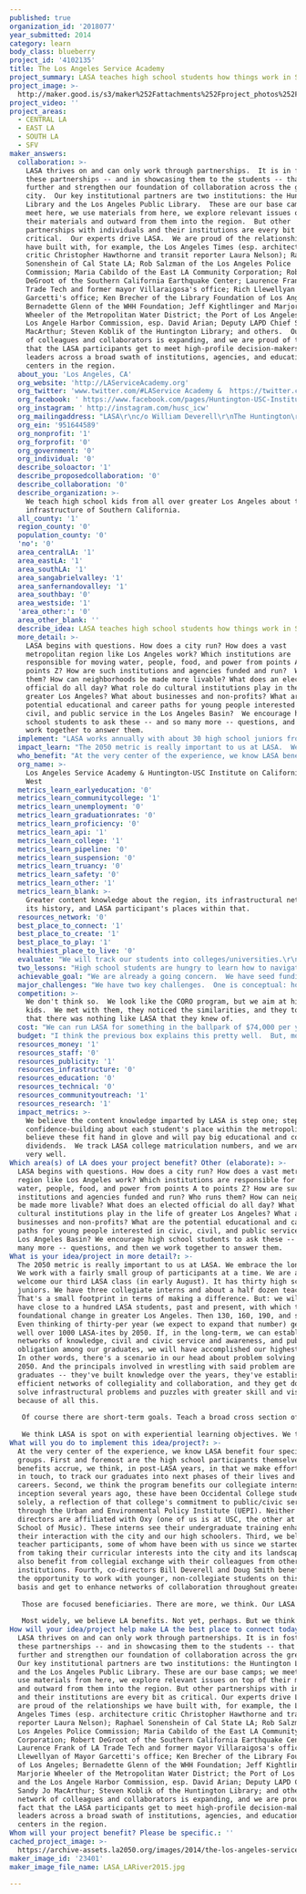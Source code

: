 ```yaml
---
published: true
organization_id: '2018077'
year_submitted: 2014
category: learn
body_class: blueberry
project_id: '4102135'
title: The Los Angeles Service Academy
project_summary: LASA teaches high school students how things work in Southern California.
project_image: >-
  http://maker.good.is/s3/maker%252Fattachments%252Fproject_photos%252Fimages%252F23401%252Fdisplay%252FLASA_LARiver2015.jpg=c570x385
project_video: ''
project_areas:
  - CENTRAL LA
  - EAST LA
  - SOUTH LA
  - SFV
maker_answers:
  collaboration: >-
    LASA thrives on and can only work through partnerships.  It is in fostering
    these partnerships -- and in showcasing them to the students -- that we
    further and strengthen our foundation of collaboration across the great
    city.  Our key institutional partners are two institutions: the Huntington
    Library and the Los Angeles Public Library.  These are our base camps; we
    meet here, we use materials from here, we explore relevant issues on top of
    their materials and outward from them into the region.  But other
    partnerships with individuals and their institutions are every bit as
    critical.  Our experts drive LASA.  We are proud of the relationships we
    have built with, for example, the Los Angeles Times (esp. architecture
    critic Christopher Hawthorne and transit reporter Laura Nelson); Raphael
    Sonenshein of Cal State LA; Rob Salzman of the Los Angeles Police
    Commission; Maria Cabildo of the East LA Community Corporation; Robert
    DeGroot of the Southern California Earthquake Center; Laurence Frank of LA
    Trade Tech and former mayor Villaraigosa's office; Rich Llewellyan  of Mayor
    Garcetti's office; Ken Brecher of the Library Foundation of Los Angeles;
    Bernadette Glenn of the WHH Foundation; Jeff Kightlinger and Marjorie
    Wheeler of the Metropolitan Water District; the Port of Los Angeles and the
    Los Angele Harbor Commission, esp. David Arian; Deputy LAPD Chief Sandy Jo
    MacArthur; Steven Koblik of the Huntington Library; and others.  Our network
    of colleagues and collaborators is expanding, and we are proud of the fact
    that the LASA participants get to meet high-profile decision-makers and
    leaders across a broad swath of institutions, agencies, and educational
    centers in the region.
  about_you: 'Los Angeles, CA'
  org_website: 'http://LAServiceAcademy.org'
  org_twitter: 'www.twitter.com/#LAService Academy &  https://twitter.com/HUSC_ICW'
  org_facebook: ' https://www.facebook.com/pages/Huntington-USC-Institute-on-California-and-the-West/299535653439547'
  org_instagram: ' http://instagram.com/husc_icw'
  org_mailingaddress: "LASA\r\nc/o William Deverell\r\nThe Huntington\r\n1151 Oxford Road\r\nSan Marino, CA  91108"
  org_ein: '951644589'
  org_nonprofit: '1'
  org_forprofit: '0'
  org_government: '0'
  org_individual: '0'
  describe_soloactor: '1'
  describe_proposedcollaboration: '0'
  describe_collaboration: '0'
  describe_organization: >-
    We teach high school kids from all over greater Los Angeles about the
    infrastructure of Southern California.
  all_county: '1'
  region_county: '0'
  population_county: '0'
  'no': '0'
  area_centralLA: '1'
  area_eastLA: '1'
  area_southLA: '1'
  area_sangabrielvalley: '1'
  area_sanfernandovalley: '1'
  area_southbay: '0'
  area_westside: '1'
  'area_other:': '0'
  area_other_blank: ''
  describe_idea: LASA teaches high school students how things work in Southern California.
  more_detail: >-
    LASA begins with questions. How does a city run? How does a vast
    metropolitan region like Los Angeles work? Which institutions are
    responsible for moving water, people, food, and power from points A to
    points Z? How are such institutions and agencies funded and run?  Who runs
    them? How can neighborhoods be made more livable? What does an elected
    official do all day? What role do cultural institutions play in the life of
    greater Los Angeles? What about businesses and non-profits? What are the
    potential educational and career paths for young people interested in civic,
    civil, and public service in the Los Angeles Basin?  We encourage high
    school students to ask these -- and so many more -- questions, and then we
    work together to answer them.
  implement: "LASA works annually with about 30 high school juniors from all across the Los Angeles Basin.  Most of our students come from public schools and public districts; some come from private schools.  We add as well about six teachers or administrators, and as many as three collegiate interns.  Our design is simple.   We plunge the students into a four-day summer introductory seminar that teaches them the broadest strokes of Los Angeles history and culture (issues ranging from seismic vulnerabilities to film studio history, and from city governance to immigration and demographic patterns.  We do so with experts and remarkable documents from archives at The Huntington or Central Library. We build every participant's library by supplying them with key texts on LA issues and LA history.  \r\n\r\nFrom that summer immersion, we move to a once-a-month Saturday LASA session.  Each of these Saturdays (eight or nine per year) embraces a particular infrastructural issue: water, transit, the harbor, law enforcement, cultural expression/institutions, technological innovation, etc.  Each session grapples with its issue in conversation with an expert.  These are give and take sessions, and LASA students are prepared to ask good and difficult questions.  We meet at key sites: water facilities, City Hall, high-tech operations, LAPD headquarters, the harbor complex, etc.  We always get the participants out into the landscapes of greater LA; walking tours, our LASA bus, test-your-knowledge light rail explorations, etc.  Each day ends with all of us tired and very well informed as to this or that major issue within the infrastructural networks that make up metropolitan Los Angeles.  Along the way, and throughout the year, we work hard on community building efforts: public school and private school interfaces at the individual, face to face level (our students become friends with one another across the city and across circumstances); we work with our teacher participants on building collegiality across schools and districts.  Along the way, we carefully encourage all LASA students to think about their role as citizens of the metropolis and their trajectory as soon-to-be college students, a status we embrace by bringing college admissions' officers in to talk about the application process regarding the move from high school to college or university.  LASA teaches kids about LA, shows them that they have an important role to play here, and fosters friendships and community while doing so."
  impact_learn: "The 2050 metric is really important to us at LASA.  We embrace the long-term.  We work with a fairly small group of participants at a time.  We are about to welcome our third LASA class (in early August).  It has thirty high school juniors.  We have three collegiate interns and about a half dozen teachers.  That's a small footprint in terms of making a difference.  But: we will soon have close to a hundred LASA students, past and present, with which to build foundational change in greater Los Angeles.  Then 130, 160, 190, and so on.  Even thinking of thirty-per year (we expect to expand that number) gets us to well over 1000 LASA-ites by 2050.  If, in the long-term, we can establish networks of knowledge, civil and civic service and awareness, and public obligation among our graduates, we will have accomplished our highest goals.  In other words, there's a scenario in our head about problem solving in LA in 2050.  And the principals involved in wrestling with said problem are LASA graduates -- they've built knowledge over the years, they've established efficient networks of collegiality and collaboration, and they get down to solve infrastructural problems and puzzles with greater skill and vision because of all this.\r\n\r\nOf course there are short-term goals.  Teach a broad cross section of kids about LA; draw a diverse group of young people who may come from very different circumstances or parts of LA together, allow them to discover commonalities of experience and curiosity.  Put them into the landscape, teach them about going to college, show them how transit works, empower them to use libraries well  help them learn to express themselves in public settings; have a lot of fun on a Saturday LASA day.  \r\n\r\nWe think LASA is spot on with experiential learning objectives.  We think greater Los Angeles is an astonishing learning laboratory for history, policy, landscape, culture, and urbanism, and we think no one is too young to begin to grapple with his or her place in the metropolis.  We think LASA helps make LA navigable, and we think that we empower and built the confidence of the young people who join us each year."
  who_benefit: "At the very center of the experience, we know LASA benefit four specific groups.  First and foremost are the high school participants themselves.  Those benefits accrue, we think, in post-LASA years, in that we make efforts to keep in touch, to track our graduates into next phases of their lives and budding careers.  Second, we think the program benefits our collegiate interns.  Since inception several years ago, these have been Occidental College students solely, a reflection of that college's commitment to public/civic service through the Urban and Environmental Policy Institute (UEPI).  Neither of LASA's directors are affiliated with Oxy (one of us is at USC, the other at Colburn School of Music).  These interns see their undergraduate training enhanced by their interaction with the city and our high schoolers.  Third, we believe the teacher participants, some of whom have been with us since we started, benefit from taking their curricular interests into the city and its landscapes.  They also benefit from collegial exchange with their colleagues from other institutions.  Fourth, co-directors Bill Deverell and Doug Smith benefit from the opportunity to work with younger, non-collegiate students on this regular basis and get to enhance networks of collaboration throughout greater LA.  \r\n\r\nThose are focused beneficiaries.  There are more, we think.  Our LASA students take their experience back to their families.  These families often repeat our fieldtrip experiences; we go to point A on a given Saturday and the student brings her family back there on the next Saturday.  The friends of our LASA students benefit similarly, and we recruit new LASA students from these ranks.\r\n\r\nMost widely, we believe LA benefits.  Not yet, perhaps.  But we think the lines of friendship, knowledge, and commitment to public service and awareness cannot help but make LA both work better and become a better place to live and work.  That's LASA's promise, we think, and it makes it all very exciting to us."
  org_name: >-
    Los Angeles Service Academy & Huntington-USC Institute on California and the
    West
  metrics_learn_earlyeducation: '0'
  metrics_learn_communitycollege: '1'
  metrics_learn_unemployment: '0'
  metrics_learn_graduationrates: '0'
  metrics_learn_proficiency: '0'
  metrics_learn_api: '1'
  metrics_learn_college: '1'
  metrics_learn_pipeline: '0'
  metrics_learn_suspension: '0'
  metrics_learn_truancy: '0'
  metrics_learn_safety: '0'
  metrics_learn_other: '1'
  metrics_learn_blank: >-
    Greater content knowledge about the region, its infrastructural networks,
    its history, and LASA participant's places within that.
  resources_network: '0'
  best_place_to_connect: '1'
  best_place_to_create: '1'
  best_place_to_play: '1'
  healthiest_place_to_live: '0'
  evaluate: "We will track our students into colleges/universities.\r\n\r\nWe will watch as recruitment and application curves rise in the face of greater awareness and interest in LASA.\r\n\r\nWe will look to 2050 in the expectation that LASA and LASA students are keystone mechanisms within the wide project of making LA better and a better place to live, work, learn."
  two_lessons: "High school students are hungry to learn how to navigate and make sense of the gargantuan metropolis.\r\n\r\nHigh school students have little difficulty establishing connections and friendships across wide differences of background, circumstance, or experience -- if given the chance."
  achievable_goal: "We are already a going concern.  We have seed funding.  We need more to keep the project going, and to expand it.  We have grown each of the three years: from about 20 kids to more and now 30.  We have also piloted a two-day \"LASA Junior\" project aimed at 8th graders, which is possibly expandable and a good recruitment pool to draw from for the high school effort.  \r\n"
  major_challenges: "We have two key challenges.  One is conceptual: how to expand, widen our impact, grow -- but not at the expense of the specialness and community established and sustained by our relatively small numbers year to year.  We can solve this.  But it will take thought and careful planning.  We could add students at a regular clip -- five or so more per year.  That would be growth, and it would be manageable, at least in the short term.  We could run LASA wings or parallel experiences with several groups.  We could offer an experiential LASA (the Saturday model) to one group and an abridged experience to a larger group (in the summer, for example).  This is a good problem to have; we are at work figuring it out.\r\n\r\nOur second is funding.  We are at work on broadening our philanthropic outreach.  It is gradual.  We have been successful in drawing seed support to launch and sustain LASA for several years.  We think we can successfully build upon that, and we think that the LA2050 opportunities and objectives meet our vision and goals directly; this is a spectacular opportunity for us to take the next philanthropic step."
  competition: >-
    We don't think so.  We look like the CORO program, but we aim at high school
    kids.  We met with them, they noticed the similarities, and they told us
    that there was nothing like LASA that they knew of.
  cost: "We can run LASA for something in the ballpark of $74,000 per year.  Our expenses are simple: stipends for co-directors; bus and other transit fees; stipends for experts; books and other materials for students, interns, teachers; lots of food; some incidentals or service/rental fees; admission for this or that institution or facility; use-fees for, for example, rafting on the LA River.  \r\n\r\n"
  budget: "I think the previous box explains this pretty well.  But, more specifically:\r\n\r\nFounding Director Bill Deverell  $1000 per month\r\nExecutive Director Doug Smith $2500 per month\r\nTeacher/Intern Stipends $6000 per year\r\nBus/other transit $8000 a year\r\nBooks/materials $6000 a year\r\nFood/Water $6000 a year\r\nStipends for experts $6000 a year\r\nMisc $1000"
  resources_money: '1'
  resources_staff: '0'
  resources_publicity: '1'
  resources_infrastructure: '0'
  resources_education: '0'
  resources_technical: '0'
  resources_communityoutreach: '1'
  resources_research: '1'
  impact_metrics: >-
    We believe the content knowledge imparted by LASA is step one; step two is
    confidence-building about each student's place within the metropolis.  We
    believe these fit hand in glove and will pay big educational and community
    dividends.  We track LASA college matriculation numbers, and we are doing
    very well.
Which area(s) of LA does your project benefit? Other (elaborate): >-
  LASA begins with questions. How does a city run? How does a vast metropolitan
  region like Los Angeles work? Which institutions are responsible for moving
  water, people, food, and power from points A to points Z? How are such
  institutions and agencies funded and run? Who runs them? How can neighborhoods
  be made more livable? What does an elected official do all day? What role do
  cultural institutions play in the life of greater Los Angeles? What about
  businesses and non-profits? What are the potential educational and career
  paths for young people interested in civic, civil, and public service in the
  Los Angeles Basin? We encourage high school students to ask these -- and so
  many more -- questions, and then we work together to answer them.
What is your idea/project in more detail?: >-
  The 2050 metric is really important to us at LASA. We embrace the long-term.
  We work with a fairly small group of participants at a time. We are about to
  welcome our third LASA class (in early August). It has thirty high school
  juniors. We have three collegiate interns and about a half dozen teachers.
  That's a small footprint in terms of making a difference. But: we will soon
  have close to a hundred LASA students, past and present, with which to build
  foundational change in greater Los Angeles. Then 130, 160, 190, and so on.
  Even thinking of thirty-per year (we expect to expand that number) gets us to
  well over 1000 LASA-ites by 2050. If, in the long-term, we can establish
  networks of knowledge, civil and civic service and awareness, and public
  obligation among our graduates, we will have accomplished our highest goals.
  In other words, there's a scenario in our head about problem solving in LA in
  2050. And the principals involved in wrestling with said problem are LASA
  graduates -- they've built knowledge over the years, they've established
  efficient networks of collegiality and collaboration, and they get down to
  solve infrastructural problems and puzzles with greater skill and vision
  because of all this.
   
   Of course there are short-term goals. Teach a broad cross section of kids about LA; draw a diverse group of young people who may come from very different circumstances or parts of LA together, allow them to discover commonalities of experience and curiosity. Put them into the landscape, teach them about going to college, show them how transit works, empower them to use libraries well help them learn to express themselves in public settings; have a lot of fun on a Saturday LASA day. 
   
   We think LASA is spot on with experiential learning objectives. We think greater Los Angeles is an astonishing learning laboratory for history, policy, landscape, culture, and urbanism, and we think no one is too young to begin to grapple with his or her place in the metropolis. We think LASA helps make LA navigable, and we think that we empower and built the confidence of the young people who join us each year.
What will you do to implement this idea/project?: >-
  At the very center of the experience, we know LASA benefit four specific
  groups. First and foremost are the high school participants themselves. Those
  benefits accrue, we think, in post-LASA years, in that we make efforts to keep
  in touch, to track our graduates into next phases of their lives and budding
  careers. Second, we think the program benefits our collegiate interns. Since
  inception several years ago, these have been Occidental College students
  solely, a reflection of that college's commitment to public/civic service
  through the Urban and Environmental Policy Institute (UEPI). Neither of LASA's
  directors are affiliated with Oxy (one of us is at USC, the other at Colburn
  School of Music). These interns see their undergraduate training enhanced by
  their interaction with the city and our high schoolers. Third, we believe the
  teacher participants, some of whom have been with us since we started, benefit
  from taking their curricular interests into the city and its landscapes. They
  also benefit from collegial exchange with their colleagues from other
  institutions. Fourth, co-directors Bill Deverell and Doug Smith benefit from
  the opportunity to work with younger, non-collegiate students on this regular
  basis and get to enhance networks of collaboration throughout greater LA. 
   
   Those are focused beneficiaries. There are more, we think. Our LASA students take their experience back to their families. These families often repeat our fieldtrip experiences; we go to point A on a given Saturday and the student brings her family back there on the next Saturday. The friends of our LASA students benefit similarly, and we recruit new LASA students from these ranks.
   
   Most widely, we believe LA benefits. Not yet, perhaps. But we think the lines of friendship, knowledge, and commitment to public service and awareness cannot help but make LA both work better and become a better place to live and work. That's LASA's promise, we think, and it makes it all very exciting to us.
How will your idea/project help make LA the best place to connect today? In LA2050?: >-
  LASA thrives on and can only work through partnerships. It is in fostering
  these partnerships -- and in showcasing them to the students -- that we
  further and strengthen our foundation of collaboration across the great city.
  Our key institutional partners are two institutions: the Huntington Library
  and the Los Angeles Public Library. These are our base camps; we meet here, we
  use materials from here, we explore relevant issues on top of their materials
  and outward from them into the region. But other partnerships with individuals
  and their institutions are every bit as critical. Our experts drive LASA. We
  are proud of the relationships we have built with, for example, the Los
  Angeles Times (esp. architecture critic Christopher Hawthorne and transit
  reporter Laura Nelson); Raphael Sonenshein of Cal State LA; Rob Salzman of the
  Los Angeles Police Commission; Maria Cabildo of the East LA Community
  Corporation; Robert DeGroot of the Southern California Earthquake Center;
  Laurence Frank of LA Trade Tech and former mayor Villaraigosa's office; Rich
  Llewellyan of Mayor Garcetti's office; Ken Brecher of the Library Foundation
  of Los Angeles; Bernadette Glenn of the WHH Foundation; Jeff Kightlinger and
  Marjorie Wheeler of the Metropolitan Water District; the Port of Los Angeles
  and the Los Angele Harbor Commission, esp. David Arian; Deputy LAPD Chief
  Sandy Jo MacArthur; Steven Koblik of the Huntington Library; and others. Our
  network of colleagues and collaborators is expanding, and we are proud of the
  fact that the LASA participants get to meet high-profile decision-makers and
  leaders across a broad swath of institutions, agencies, and educational
  centers in the region.
Whom will your project benefit? Please be specific.: ''
cached_project_image: >-
  https://archive-assets.la2050.org/images/2014/the-los-angeles-service-academy/maker.good.is/s3/maker%252Fattachments%252Fproject_photos%252Fimages%252F23401%252Fdisplay%252FLASA_LARiver2015.jpg=c570x385.jpg
maker_image_id: '23401'
maker_image_file_name: LASA_LARiver2015.jpg

---
```

